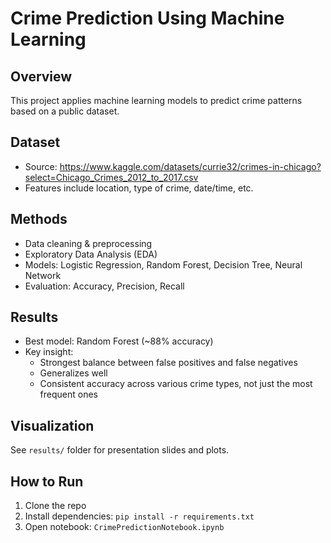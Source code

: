 # Crime Prediction Using Machine Learning

## Overview
This project applies machine learning models to predict crime patterns based on a public dataset.

## Dataset
- Source: https://www.kaggle.com/datasets/currie32/crimes-in-chicago?select=Chicago_Crimes_2012_to_2017.csv
- Features include location, type of crime, date/time, etc.

## Methods
- Data cleaning & preprocessing
- Exploratory Data Analysis (EDA)
- Models: Logistic Regression, Random Forest, Decision Tree, Neural Network
- Evaluation: Accuracy, Precision, Recall

## Results
- Best model: Random Forest (~88% accuracy)
- Key insight:
  - Strongest balance between false positives and false negatives
  - Generalizes well
  - Consistent accuracy across various crime types, not just the most frequent ones

## Visualization
See `results/` folder for presentation slides and plots.

## How to Run
1. Clone the repo
2. Install dependencies: `pip install -r requirements.txt`
3. Open notebook: `CrimePredictionNotebook.ipynb`
